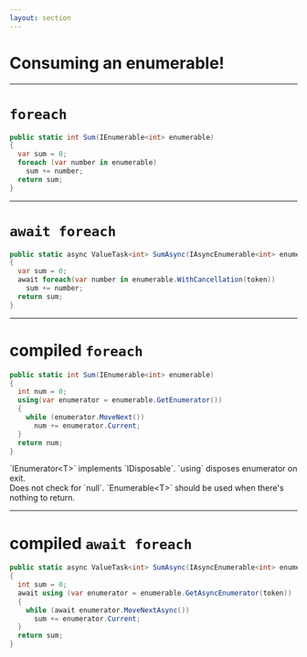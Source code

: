 ```yaml
---
layout: section
---
```


# Consuming an enumerable!

---

# `foreach`

```csharp {all|4}
public static int Sum(IEnumerable<int> enumerable) 
{
  var sum = 0;
  foreach (var number in enumerable)
    sum += number;
  return sum;
}
```

---

# `await foreach`

```csharp {all|4}
public static async ValueTask<int> SumAsync(IAsyncEnumerable<int> enumerable, CancellationToken token = default) 
{
  var sum = 0;
  await foreach(var number in enumerable.WithCancellation(token))
    sum += number;
  return sum;
}
```

---

# compiled `foreach`

```csharp {all|4|6|7}
public static int Sum(IEnumerable<int> enumerable)
{
  int num = 0;
  using(var enumerator = enumerable.GetEnumerator())
  {
    while (enumerator.MoveNext())
      num += enumerator.Current;
  }
  return num;
}
```

<div v-click="1">
`IEnumerator&lt;T&gt;` implements `IDisposable`. `using` disposes enumerator on exit.
</div>

<div v-click="4">
Does not check for `null`. `Enumerable&lt;T&gt;` should be used when there's nothing to return. 
</div>

---

# compiled `await foreach`

```csharp {all|4|6|7}
public static async ValueTask<int> SumAsync(IAsyncEnumerable<int> enumerable, CancellationToken token = default)
{
  int sum = 0;
  await using (var enumerator = enumerable.GetAsyncEnumerator(token))
  {
    while (await enumerator.MoveNextAsync())
      sum += enumerator.Current;
  }
  return sum;
}
```
